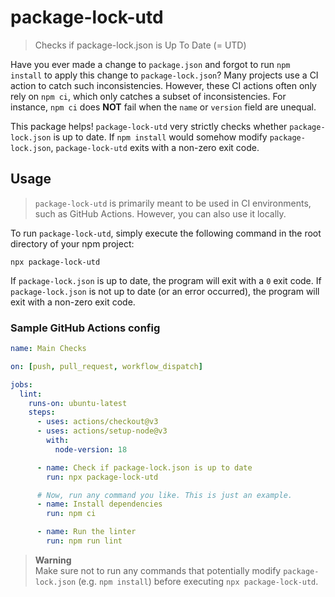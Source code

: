 # package-lock-utd

> Checks if package-lock.json is Up To Date (= UTD)

Have you ever made a change to `package.json` and forgot to run `npm install` to apply this change to `package-lock.json`? Many projects use a CI action to catch such inconsistencies. However, these CI actions often only rely on `npm ci`, which only catches a subset of inconsistencies. For instance, `npm ci` does **NOT** fail when the `name` or `version` field are unequal.

This package helps! `package-lock-utd` very strictly checks whether `package-lock.json` is up to date. If `npm install` would somehow modify `package-lock.json`, `package-lock-utd` exits with a non-zero exit code.

## Usage

> `package-lock-utd` is primarily meant to be used in CI environments, such as GitHub Actions. However, you can also use it locally.

To run `package-lock-utd`, simply execute the following command in the root directory of your npm project:

```
npx package-lock-utd
```

If `package-lock.json` is up to date, the program will exit with a `0` exit code. If `package-lock.json` is not up to date (or an error occurred), the program will exit with a non-zero exit code.

### Sample GitHub Actions config

```yml
name: Main Checks

on: [push, pull_request, workflow_dispatch]

jobs:
  lint:
    runs-on: ubuntu-latest
    steps:
      - uses: actions/checkout@v3
      - uses: actions/setup-node@v3
        with:
          node-version: 18

      - name: Check if package-lock.json is up to date
        run: npx package-lock-utd

      # Now, run any command you like. This is just an example.
      - name: Install dependencies
        run: npm ci

      - name: Run the linter
        run: npm run lint
```

> **Warning**  
> Make sure not to run any commands that potentially modify `package-lock.json` (e.g. `npm install`) before executing `npx package-lock-utd`.
